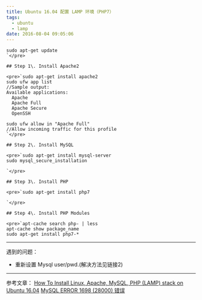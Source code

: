 ```yaml
---
title: Ubuntu 16.04 配置 LAMP 环境（PHP7）
tags:
  - ubuntu
  - lamp
date: 2016-08-04 09:05:06
---
```


    sudo apt-get update
    `</pre>

    ## Step 1\. Install Apache2

    <pre>`sudo apt-get install apache2
    sudo ufw app list
    //Sample output:
    Available applications:
      Apache
      Apache Full
      Apache Secure
      OpenSSH

    sudo ufw allow in "Apache Full" 
    //Allow incoming traffic for this profile
    `</pre>

    ## Step 2\. Install MySQL

    <pre>`sudo apt-get install mysql-server
    sudo mysql_secure_installation

    `</pre>

    ## Step 3\. Install PHP

    <pre>`sudo apt-get install php7

    `</pre>

    ## Step 4\. Install PHP Modules

    <pre>`apt-cache search php- | less
    apt-cache show package_name
    sudo apt-get install php7-*

* * *

遇到的问题：

*   重新设置 Mysql user/pwd.(解决方法见链接2)

* * *

参考文章：
[How To Install Linux, Apache, MySQL, PHP (LAMP) stack on Ubuntu 16.04](https://www.digitalocean.com/community/tutorials/how-to-install-linux-apache-mysql-php-lamp-stack-on-ubuntu-16-04)
[MySQL ERROR 1698 (28000) 错误](http://www.cnblogs.com/leolztang/p/5094930.html)